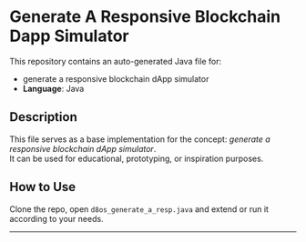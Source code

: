 # Generate A Responsive Blockchain Dapp Simulator

This repository contains an auto-generated Java file for:

- generate a responsive blockchain dApp simulator
- **Language**: Java

## Description

This file serves as a base implementation for the concept: *generate a responsive blockchain dApp simulator*.  
It can be used for educational, prototyping, or inspiration purposes.

## How to Use

Clone the repo, open `d8os_generate_a_resp.java` and extend or run it according to your needs.

---


